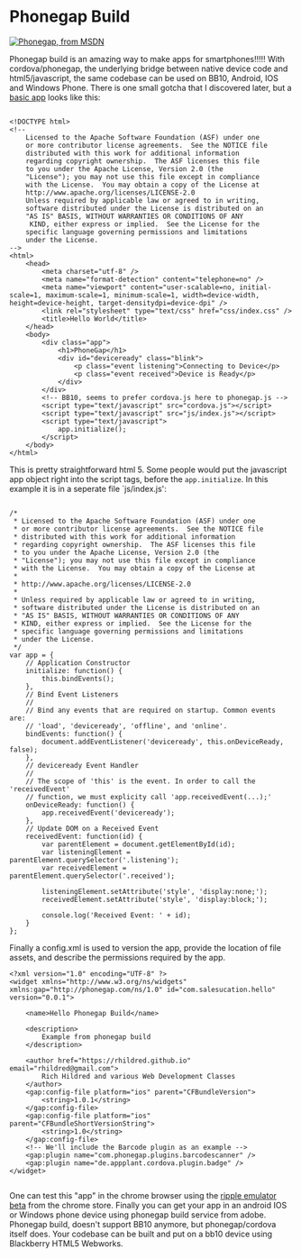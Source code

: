 Phonegap Build
=============

[![Phonegap, from MSDN](https://rhildred.github.io/images/hh771462.HowToCreateHTML5AppsWindowsPhoneGap-2.png "Phonegap, from MSDN")
](https://msdn.microsoft.com/en-us/hh771462.aspx)

Phonegap build is an amazing way to make apps for smartphones!!!!! With cordova/phonegap, the underlying bridge between native device code and html5/javascript, the same codebase can be used on BB10, Android, IOS and Windows Phone. There is one small gotcha that I discovered later, but a [basic app](https://github.com/rhildred/hellophonegapbuild) looks like this:

```

<!DOCTYPE html>
<!--
    Licensed to the Apache Software Foundation (ASF) under one
    or more contributor license agreements.  See the NOTICE file
    distributed with this work for additional information
    regarding copyright ownership.  The ASF licenses this file
    to you under the Apache License, Version 2.0 (the
    "License"); you may not use this file except in compliance
    with the License.  You may obtain a copy of the License at
    http://www.apache.org/licenses/LICENSE-2.0
    Unless required by applicable law or agreed to in writing,
    software distributed under the License is distributed on an
    "AS IS" BASIS, WITHOUT WARRANTIES OR CONDITIONS OF ANY
     KIND, either express or implied.  See the License for the
    specific language governing permissions and limitations
    under the License.
-->
<html>
    <head>
        <meta charset="utf-8" />
        <meta name="format-detection" content="telephone=no" />
        <meta name="viewport" content="user-scalable=no, initial-scale=1, maximum-scale=1, minimum-scale=1, width=device-width, height=device-height, target-densitydpi=device-dpi" />
        <link rel="stylesheet" type="text/css" href="css/index.css" />
        <title>Hello World</title>
    </head>
    <body>
        <div class="app">
            <h1>PhoneGap</h1>
            <div id="deviceready" class="blink">
                <p class="event listening">Connecting to Device</p>
                <p class="event received">Device is Ready</p>
            </div>
        </div>
        <!-- BB10, seems to prefer cordova.js here to phonegap.js -->
        <script type="text/javascript" src="cordova.js"></script>
        <script type="text/javascript" src="js/index.js"></script>
        <script type="text/javascript">
            app.initialize();
        </script>
    </body>
</html>

```

This is pretty straightforward html 5. Some people would put the javascript app object right into the script tags, before the `app.initialize`. In this example it is in a seperate file `js/index.js':

```

/*
 * Licensed to the Apache Software Foundation (ASF) under one
 * or more contributor license agreements.  See the NOTICE file
 * distributed with this work for additional information
 * regarding copyright ownership.  The ASF licenses this file
 * to you under the Apache License, Version 2.0 (the
 * "License"); you may not use this file except in compliance
 * with the License.  You may obtain a copy of the License at
 *
 * http://www.apache.org/licenses/LICENSE-2.0
 *
 * Unless required by applicable law or agreed to in writing,
 * software distributed under the License is distributed on an
 * "AS IS" BASIS, WITHOUT WARRANTIES OR CONDITIONS OF ANY
 * KIND, either express or implied.  See the License for the
 * specific language governing permissions and limitations
 * under the License.
 */
var app = {
    // Application Constructor
    initialize: function() {
        this.bindEvents();
    },
    // Bind Event Listeners
    //
    // Bind any events that are required on startup. Common events are:
    // 'load', 'deviceready', 'offline', and 'online'.
    bindEvents: function() {
        document.addEventListener('deviceready', this.onDeviceReady, false);
    },
    // deviceready Event Handler
    //
    // The scope of 'this' is the event. In order to call the 'receivedEvent'
    // function, we must explicity call 'app.receivedEvent(...);'
    onDeviceReady: function() {
        app.receivedEvent('deviceready');
    },
    // Update DOM on a Received Event
    receivedEvent: function(id) {
        var parentElement = document.getElementById(id);
        var listeningElement = parentElement.querySelector('.listening');
        var receivedElement = parentElement.querySelector('.received');

        listeningElement.setAttribute('style', 'display:none;');
        receivedElement.setAttribute('style', 'display:block;');

        console.log('Received Event: ' + id);
    }
};

```

Finally a config.xml is used to version the app, provide the location of file assets, and describe the permissions required by the app.

```
<?xml version="1.0" encoding="UTF-8" ?>
<widget xmlns="http://www.w3.org/ns/widgets" xmlns:gap="http://phonegap.com/ns/1.0" id="com.salesucation.hello" version="0.0.1">

    <name>Hello Phonegap Build</name>

    <description>
        Example from phonegap build
    </description>

    <author href="https://rhildred.github.io" email="rhildred@gmail.com">
        Rich Hildred and various Web Development Classes
    </author>
    <gap:config-file platform="ios" parent="CFBundleVersion">
        <string>1.0.1</string>
    </gap:config-file>
    <gap:config-file platform="ios" parent="CFBundleShortVersionString">
        <string>1.0</string>
    </gap:config-file>
    <!-- We'll include the Barcode plugin as an example -->
    <gap:plugin name="com.phonegap.plugins.barcodescanner" />
    <gap:plugin name="de.appplant.cordova.plugin.badge" />
</widget>


```

One can test this "app" in the chrome browser using the [ripple emulator beta](https://chrome.google.com/webstore/search/ripple%20emulator%20beta?hl=en-US) from the chrome store. Finally you can get your app in an android IOS or Windows phone device using phonegap build service from adobe. Phonegap build, doesn't support BB10 anymore, but phonegap/cordova itself does. Your codebase can be built and put on a bb10 device using Blackberry HTML5 Webworks.
